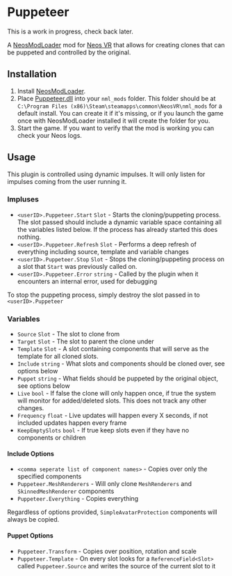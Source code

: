 # Puppeteer

This is a work in progress, check back later.

A [NeosModLoader](https://github.com/zkxs/NeosModLoader) mod for [Neos VR](https://neos.com/) that allows for creating clones that can be puppeted and controlled by the original.

## Installation

1. Install [NeosModLoader](https://github.com/zkxs/NeosModLoader).
2. Place [Puppeteer.dll]() into your `nml_mods` folder. This folder should be at `C:\Program Files (x86)\Steam\steamapps\common\NeosVR\nml_mods` for a default install. You can create it if it's missing, or if you launch the game once with NeosModLoader installed it will create the folder for you.
3. Start the game. If you want to verify that the mod is working you can check your Neos logs.

## Usage

This plugin is controlled using dynamic impulses.
It will only listen for impulses coming from the user running it.

### Impluses

* `<userID>.Puppeteer.Start` `Slot` - Starts the cloning/puppeting process. The slot passed should include a dynamic variable space containing all the variables listed below. If the process has already started this does nothing.
* `<userID>.Puppeteer.Refresh` `Slot` - Performs a deep refresh of everything including source, template and variable changes
* `<userID>.Puppeteer.Stop` `Slot` - Stops the cloning/puppeting process on a slot that `Start` was previously called on.
* `<userID>.Puppeteer.Error` `string` - Called by the plugin when it encounters an internal error, used for debugging

To stop the puppeting process, simply destroy the slot passed in to `<userID>.Puppeteer`

### Variables

* `Source` `Slot` - The slot to clone from 
* `Target` `Slot` - The slot to parent the clone under
* `Template` `Slot` - A slot containing components that will serve as the template for all cloned slots.
* `Include` `string` - What slots and components should be cloned over, see options below
* `Puppet` `string` - What fields should be puppeted by the original object, see options below
* `Live` `bool` - If false the clone will only happen once, if true the system will monitor for added/deleted slots. This does not track any other changes.
* `Frequency` `float` - Live updates will happen every X seconds, if not included updates happen every frame
* `KeepEmptySlots` `bool` - If true keep slots even if they have no components or children

#### Include Options

* `<comma seperate list of component names>` - Copies over only the specified components
* `Puppeteer.MeshRenderers` - Will only clone `MeshRenderers` and `SkinnedMeshRenderer` components
* `Puppeteer.Everything` - Copies everything 

Regardless of options provided, `SimpleAvatarProtection` components will always be copied.

#### Puppet Options

* `Puppeteer.Transform` - Copies over position, rotation and scale
* `Puppeteer.Template` - On every slot looks for a `ReferenceField<Slot>` called `Puppeteer.Source` and writes the source of the current slot to it

